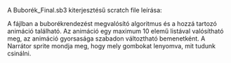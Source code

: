A Buborék_Final.sb3 kiterjesztésű scratch file leírása:

A fájlban a buborékrendezést megvalósító algoritmus és a hozzá tartozó animáció található.
Az animáció egy maximum 10 elemű listával valósítható meg, az animáció gyorsasága szabadon változtható bemenetként.
A Narrátor sprite mondja meg, hogy mely gombokat lenyomva, mit tudunk csinálni.

